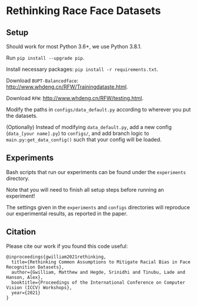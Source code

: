 # Rethinking Race Face Datasets

## Setup

Should work for most Python 3.6+, we use Python 3.8.1.

Run `pip install --upgrade pip`.

Install necessary packages: `pip install -r requirements.txt`.

Download `BUPT-Balancedface`: http://www.whdeng.cn/RFW/Trainingdataste.html.

Download `RFW`: http://www.whdeng.cn/RFW/testing.html.

Modify the paths in `configs/data_default.py` according to wherever you put the datasets.

(Optionally) Instead of modifying `data_default.py`, add a new config (`data_[your name].py`) to `configs/`, and add branch logic to `main.py:get_data_config()` such that your config will be loaded.

## Experiments

Bash scripts that run our experiments can be found under the `experiments` directory.

Note that you will need to finish all setup steps before running an experiment!

The settings given in the `experiments` and `configs` directories will reproduce our experimental results, as reported in the paper.

## Citation

Please cite our work if you found this code useful:

```
@inproceedings{gwilliam2021rethinking,
  title={Rethinking Common Assumptions to Mitigate Racial Bias in Face Recognition Datasets},
  author={Gwilliam, Matthew and Hegde, Srinidhi and Tinubu, Lade and Hanson, Alex},
  booktitle={Proceedings of the International Conference on Computer Vision (ICCV) Workshops},
  year={2021}
}
```
